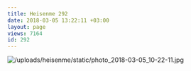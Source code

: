 ```yaml
---
title: Heisenme 292
date: 2018-03-05 13:22:11 +03:00
layout: page
views: 7164
id: 292
---
```


![/uploads/heisenme/static/photo_2018-03-05_10-22-11.jpg](/uploads/heisenme/static/photo_2018-03-05_10-22-11.jpg)
